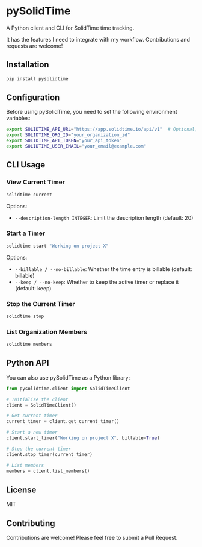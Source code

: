 # pySolidTime

A Python client and CLI for SolidTime time tracking.

It has the features I need to integrate with my workflow.
Contributions and requests are welcome!

## Installation

```bash
pip install pysolidtime
```

## Configuration

Before using pySolidTime, you need to set the following environment variables:

```bash
export SOLIDTIME_API_URL="https://app.solidtime.io/api/v1"  # Optional, defaults to this URL
export SOLIDTIME_ORG_ID="your_organization_id"
export SOLIDTIME_API_TOKEN="your_api_token"
export SOLIDTIME_USER_EMAIL="your_email@example.com"
```

## CLI Usage

### View Current Timer

```bash
solidtime current
```

Options:
- `--description-length INTEGER`: Limit the description length (default: 20)

### Start a Timer

```bash
solidtime start "Working on project X"
```

Options:
- `--billable / --no-billable`: Whether the time entry is billable (default: billable)
- `--keep / --no-keep`: Whether to keep the active timer or replace it (default: keep)

### Stop the Current Timer

```bash
solidtime stop
```

### List Organization Members

```bash
solidtime members
```

## Python API

You can also use pySolidTime as a Python library:

```python
from pysolidtime.client import SolidTimeClient

# Initialize the client
client = SolidTimeClient()

# Get current timer
current_timer = client.get_current_timer()

# Start a new timer
client.start_timer("Working on project X", billable=True)

# Stop the current timer
client.stop_timer(current_timer)

# List members
members = client.list_members()
```

## License

MIT

## Contributing

Contributions are welcome! Please feel free to submit a Pull Request.
